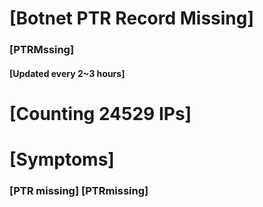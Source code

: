 # [Botnet PTR Record Missing]
### [PTRMssing]
#### [Updated every 2~3 hours]

# [Counting 24529 IPs]

# [Symptoms] 
###   [PTR missing] [PTRmissing]

